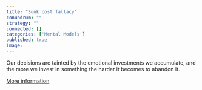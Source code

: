 ```yaml
---
title: "Sunk cost fallacy"
conundrum: ""
strategy: ""
connected: []
categories: ['Mental Models']
published: true
image: 
---
```


Our decisions are tainted by the emotional investments we accumulate, and the more we invest in something the harder it becomes to abandon it.

[More information](https://en.wikipedia.org/wiki/Sunk_costs)


